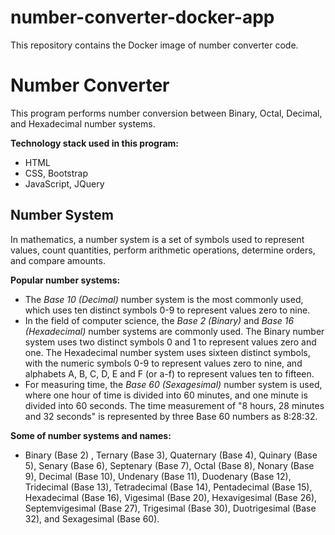 # number-converter-docker-app
This repository contains the Docker image of number converter code.

# Number Converter
This program performs number conversion between Binary, Octal, Decimal, and Hexadecimal number systems.

**Technology stack used in this program:**
- HTML
- CSS, Bootstrap
- JavaScript, JQuery

## Number System
In mathematics, a number system is a set of symbols used to represent values, count quantities, perform arithmetic operations, determine orders, and compare amounts. 

**Popular number systems:** 
- The *Base 10 (Decimal)* number system is the most commonly used, which uses ten distinct symbols 0-9 to represent values zero to nine. 
- In the field of computer science, the *Base 2 (Binary)* and *Base 16 (Hexadecimal)* number systems are commonly used. The Binary number system uses two distinct symbols 0 and 1 to represent values zero and one. The Hexadecimal number system uses sixteen distinct symbols, with the numeric symbols 0-9 to represent values zero to nine, and alphabets A, B, C, D, E and F (or a-f) to represent values ten to fifteen.
- For measuring time, the *Base 60 (Sexagesimal)* number system is used, where one hour of time is divided into 60 minutes, and one minute is divided into 60 seconds. The time measurement of "8 hours, 28 minutes and 32 seconds" is represented by three Base 60 numbers as 8:28:32.

**Some of number systems and names:** 
- Binary (Base 2) , Ternary (Base 3), Quaternary (Base 4), Quinary (Base 5), Senary (Base 6), Septenary (Base 7), Octal (Base 8), Nonary (Base 9), Decimal (Base 10), Undenary (Base 11), Duodenary (Base 12), Tridecimal (Base 13), Tetradecimal (Base 14), Pentadecimal (Base 15), Hexadecimal (Base 16), Vigesimal (Base 20), Hexavigesimal (Base 26), Septemvigesimal (Base 27), Trigesimal (Base 30), Duotrigesimal (Base 32), and Sexagesimal (Base 60).